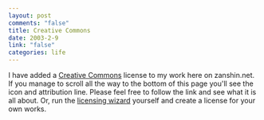 ```yaml
--- 
layout: post
comments: "false"
title: Creative Commons
date: 2003-2-9
link: "false"
categories: life
---
```

I have added a <a href="http://creativecommons.org" target="_blank">Creative Commons</a> license to my work here on zanshin.net. If you manage to scroll all the way to the bottom of this page you'll see the icon and attribution line. Please feel free to follow the link and see what it is all about. Or, run the <a href="http://creativecommons.org/license" target="_blank">licensing wizard</a> yourself and create a license for your own works.
